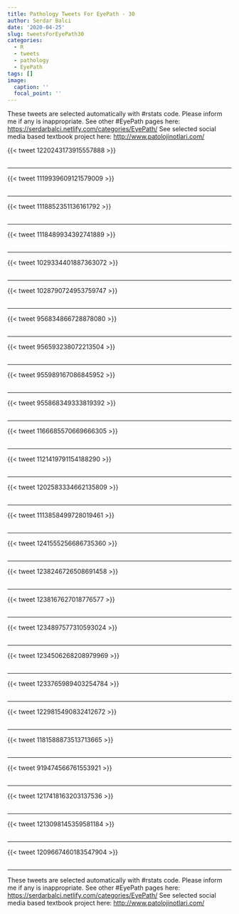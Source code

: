 ```yaml
---
title: Pathology Tweets For EyePath - 30
author: Serdar Balci
date: '2020-04-25'
slug: tweetsForEyePath30
categories:
  - R
  - tweets
  - pathology
  - EyePath
tags: []
image:
  caption: ''
  focal_point: ''
---
```



These tweets are selected automatically with #rstats code. Please inform me if any is inappropriate.
See other #EyePath pages here: https://serdarbalci.netlify.com/categories/EyePath/ 
See selected social media based textbook project here: http://www.patolojinotlari.com/

{{< tweet 1220243173915557888 >}}
<br>
<br>
<hr>
{{< tweet 1119939609121579009 >}}
<br>
<br>
<hr>
{{< tweet 1118852351136161792 >}}
<br>
<br>
<hr>
{{< tweet 1118489934392741889 >}}
<br>
<br>
<hr>
{{< tweet 1029334401887363072 >}}
<br>
<br>
<hr>
{{< tweet 1028790724953759747 >}}
<br>
<br>
<hr>
{{< tweet 956834866728878080 >}}
<br>
<br>
<hr>
{{< tweet 956593238072213504 >}}
<br>
<br>
<hr>
{{< tweet 955989167086845952 >}}
<br>
<br>
<hr>
{{< tweet 955868349333819392 >}}
<br>
<br>
<hr>
{{< tweet 1166685570669666305 >}}
<br>
<br>
<hr>
{{< tweet 1121419791154188290 >}}
<br>
<br>
<hr>
{{< tweet 1202583334662135809 >}}
<br>
<br>
<hr>
{{< tweet 1113858499728019461 >}}
<br>
<br>
<hr>
{{< tweet 1241555256686735360 >}}
<br>
<br>
<hr>
{{< tweet 1238246726508691458 >}}
<br>
<br>
<hr>
{{< tweet 1238167627018776577 >}}
<br>
<br>
<hr>
{{< tweet 1234897577310593024 >}}
<br>
<br>
<hr>
{{< tweet 1234506268208979969 >}}
<br>
<br>
<hr>
{{< tweet 1233765989403254784 >}}
<br>
<br>
<hr>
{{< tweet 1229815490832412672 >}}
<br>
<br>
<hr>
{{< tweet 1181588873513713665 >}}
<br>
<br>
<hr>
{{< tweet 919474566761553921 >}}
<br>
<br>
<hr>
{{< tweet 1217418163203137536 >}}
<br>
<br>
<hr>
{{< tweet 1213098145359581184 >}}
<br>
<br>
<hr>
{{< tweet 1209667460183547904 >}}
<br>
<br>
<hr>


These tweets are selected automatically with #rstats code. Please inform me if any is inappropriate.
See other #EyePath pages here: https://serdarbalci.netlify.com/categories/EyePath/ 
See selected social media based textbook project here: http://www.patolojinotlari.com/
